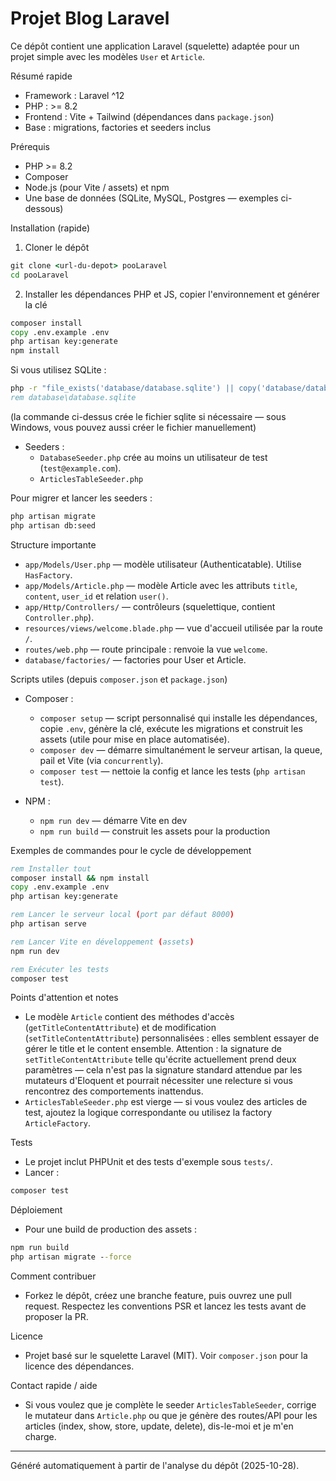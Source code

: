 # Projet Blog Laravel

Ce dépôt contient une application Laravel (squelette) adaptée pour un projet simple avec les modèles `User` et `Article`.

Résumé rapide
- Framework : Laravel ^12
- PHP : >= 8.2
- Frontend : Vite + Tailwind (dépendances dans `package.json`)
- Base : migrations, factories et seeders inclus

Prérequis
- PHP >= 8.2
- Composer
- Node.js (pour Vite / assets) et npm
- Une base de données (SQLite, MySQL, Postgres — exemples ci-dessous)

Installation (rapide)
1. Cloner le dépôt

```cmd
git clone <url-du-depot> pooLaravel
cd pooLaravel
```

2. Installer les dépendances PHP et JS, copier l'environnement et générer la clé

```cmd
composer install
copy .env.example .env
php artisan key:generate
npm install
```

Si vous utilisez SQLite :

```cmd
php -r "file_exists('database/database.sqlite') || copy('database/database.sqlite', 'database/database.sqlite');"
rem database\database.sqlite
```
(la commande ci-dessus crée le fichier sqlite si nécessaire — sous Windows, vous pouvez aussi créer le fichier manuellement)

- Seeders :
  - `DatabaseSeeder.php` crée au moins un utilisateur de test (`test@example.com`).
  - `ArticlesTableSeeder.php`

Pour migrer et lancer les seeders :

```cmd
php artisan migrate
php artisan db:seed
```

Structure importante
- `app/Models/User.php` — modèle utilisateur (Authenticatable). Utilise `HasFactory`.
- `app/Models/Article.php` — modèle Article avec les attributs `title`, `content`, `user_id` et relation `user()`.
- `app/Http/Controllers/` — contrôleurs (squelettique, contient `Controller.php`).
- `resources/views/welcome.blade.php` — vue d'accueil utilisée par la route `/`.
- `routes/web.php` — route principale : renvoie la vue `welcome`.
- `database/factories/` — factories pour User et Article.

Scripts utiles (depuis `composer.json` et `package.json`)
- Composer :
  - `composer setup` — script personnalisé qui installe les dépendances, copie `.env`, génère la clé, exécute les migrations et construit les assets (utile pour mise en place automatisée).
  - `composer dev` — démarre simultanément le serveur artisan, la queue, pail et Vite (via `concurrently`).
  - `composer test` — nettoie la config et lance les tests (`php artisan test`).

- NPM :
  - `npm run dev` — démarre Vite en dev
  - `npm run build` — construit les assets pour la production

Exemples de commandes pour le cycle de développement

```cmd
rem Installer tout
composer install && npm install
copy .env.example .env
php artisan key:generate

rem Lancer le serveur local (port par défaut 8000)
php artisan serve

rem Lancer Vite en développement (assets)
npm run dev

rem Exécuter les tests
composer test
```

Points d'attention et notes
- Le modèle `Article` contient des méthodes d'accès (`getTitleContentAttribute`) et de modification (`setTitleContentAttribute`) personnalisées : elles semblent essayer de gérer le title et le content ensemble. Attention : la signature de `setTitleContentAttribute` telle qu'écrite actuellement prend deux paramètres — cela n'est pas la signature standard attendue par les mutateurs d'Eloquent et pourrait nécessiter une relecture si vous rencontrez des comportements inattendus.
- `ArticlesTableSeeder.php` est vierge — si vous voulez des articles de test, ajoutez la logique correspondante ou utilisez la factory `ArticleFactory`.

Tests
- Le projet inclut PHPUnit et des tests d'exemple sous `tests/`.
- Lancer :

```cmd
composer test
```

Déploiement
- Pour une build de production des assets :

```cmd
npm run build
php artisan migrate --force
```

Comment contribuer
- Forkez le dépôt, créez une branche feature, puis ouvrez une pull request. Respectez les conventions PSR et lancez les tests avant de proposer la PR.

Licence
- Projet basé sur le squelette Laravel (MIT). Voir `composer.json` pour la licence des dépendances.

Contact rapide / aide
- Si vous voulez que je complète le seeder `ArticlesTableSeeder`, corrige le mutateur dans `Article.php` ou que je génère des routes/API pour les articles (index, show, store, update, delete), dis-le-moi et je m'en charge.

---
Généré automatiquement à partir de l'analyse du dépôt (2025-10-28).
